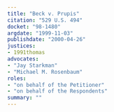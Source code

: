 ```yaml
---
title: "Beck v. Prupis"
citation: "529 U.S. 494"
docket: "98-1480"
argdate: "1999-11-03"
publishdate: "2000-04-26"
justices:
- 1991thomas
advocates:
- "Jay Starkman"
- "Michael M. Rosenbaum"
roles:
- "on behalf of the Petitioner"
- "on behalf of the Respondents"
summary: ""
---
```


